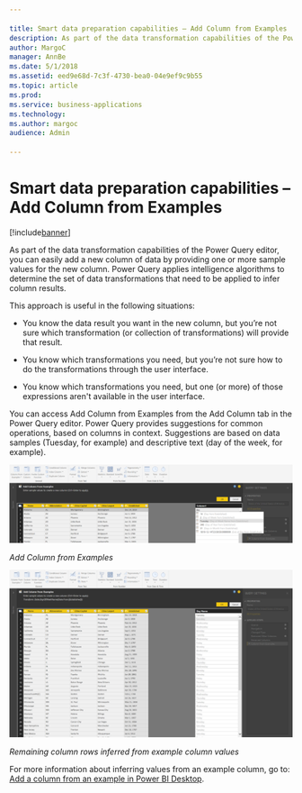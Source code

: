```yaml
---

title: Smart data preparation capabilities – Add Column from Examples
description: As part of the data transformation capabilities of the Power Query editor, you can easily add a new column of data by providing one or more sample values for the new column.
author: MargoC
manager: AnnBe
ms.date: 5/1/2018
ms.assetid: eed9e68d-7c3f-4730-bea0-04e9ef9c9b55
ms.topic: article
ms.prod: 
ms.service: business-applications
ms.technology: 
ms.author: margoc
audience: Admin

---
```


# Smart data preparation capabilities – Add Column from Examples

[!include[banner](../../includes/banner.md)]

As part of the data transformation capabilities of the Power Query editor, you
can easily add a new column of data by providing one or more sample values for
the new column. Power Query applies intelligence algorithms to determine the set
of data transformations that need to be applied to infer column results.

This approach is useful in the following situations:

-   You know the data result you want in the new column, but you’re not sure
    which transformation (or collection of transformations) will provide that
    result.

-   You know which transformations you need, but you’re not sure how to do the
    transformations through the user interface.

-   You know which transformations you need, but one (or more) of those
    expressions aren't available in the user interface.

You can access Add Column from Examples from the Add Column tab in the Power
Query editor. Power Query provides suggestions for common operations, based on
columns in context. Suggestions are based on data samples (Tuesday, for example)
and descriptive text (day of the week, for example).

![Add Column from Examples](media/smart-data-preparation-capabilities-add-column-examples-1.png "Add Column from Examples")

*Add Column from Examples*

![Remaining column rows inferred from example column values](media/smart-data-preparation-capabilities-add-column-examples-2.png "Remaining column rows inferred from example column values")

*Remaining column rows inferred from example column values*

For more information about inferring values from an example column, go to: [Add
a column from an example in Power BI
Desktop](https://docs.microsoft.com/en-us/power-bi/desktop-add-column-from-example).

